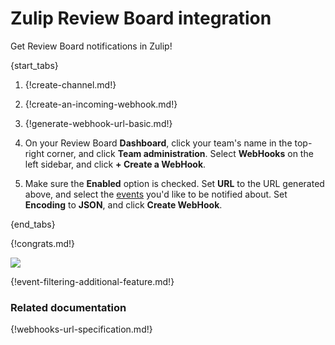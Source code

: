 # Zulip Review Board integration

Get Review Board notifications in Zulip!

{start_tabs}

1. {!create-channel.md!}

1. {!create-an-incoming-webhook.md!}

1. {!generate-webhook-url-basic.md!}

1. On your Review Board **Dashboard**, click your team's name in the top-right
   corner, and click **Team administration**. Select **WebHooks** on the
   left sidebar, and click **+ Create a WebHook**.

1. Make sure the **Enabled** option is checked. Set **URL** to the URL generated
   above, and select the [events](#filtering-incoming-events) you'd like to
   be notified about. Set **Encoding** to **JSON**, and click **Create WebHook**.

{end_tabs}

{!congrats.md!}

![](/static/images/integrations/reviewboard/001.png)

{!event-filtering-additional-feature.md!}

### Related documentation

{!webhooks-url-specification.md!}
